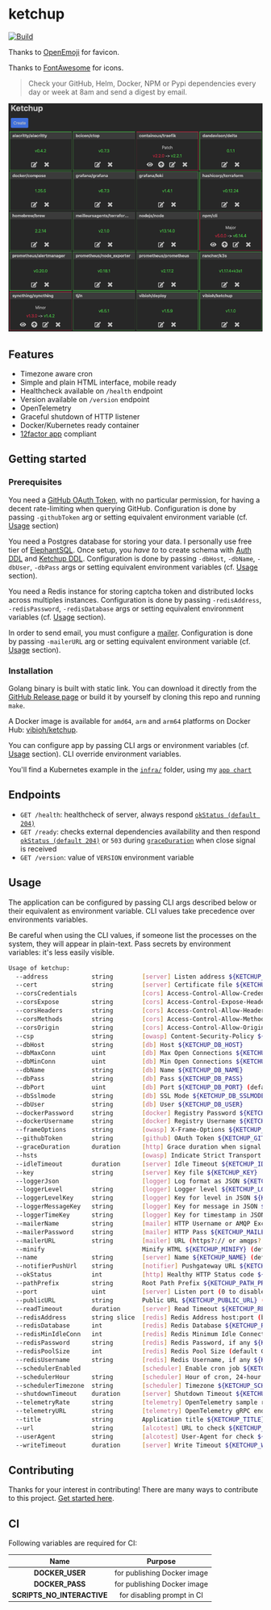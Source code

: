# ketchup

[![Build](https://github.com/ViBiOh/ketchup/workflows/Build/badge.svg)](https://github.com/ViBiOh/ketchup/actions)

Thanks to [OpenEmoji](https://openmoji.org) for favicon.

Thanks to [FontAwesome](https://fontawesome.com) for icons.

> Check your GitHub, Helm, Docker, NPM or Pypi dependencies every day or week at 8am and send a digest by email.

![](ketchup.png)

## Features

- Timezone aware cron
- Simple and plain HTML interface, mobile ready
- Healthcheck available on `/health` endpoint
- Version available on `/version` endpoint
- OpenTelemetry
- Graceful shutdown of HTTP listener
- Docker/Kubernetes ready container
- [12factor app](https://12factor.net) compliant

## Getting started

### Prerequisites

You need a [GitHub OAuth Token](https://github.com/settings/tokens), with no particular permission, for having a decent rate-limiting when querying GitHub. Configuration is done by passing `-githubToken` arg or setting equivalent environment variable (cf. [Usage](#usage) section)

You need a Postgres database for storing your data. I personally use free tier of [ElephantSQL](https://www.elephantsql.com). Once setup, you _have to_ to create schema with [Auth DDL](https://github.com/ViBiOh/auth/blob/main/ddl.sql) and [Ketchup DDL](sql/ddl.sql). Configuration is done by passing `-dbHost`, `-dbName`, `-dbUser`, `-dbPass` args or setting equivalent environment variables (cf. [Usage](#usage) section).

You need a Redis instance for storing captcha token and distributed locks across multiples instances. Configuration is done by passing `-redisAddress`, `-redisPassword`, `-redisDatabase` args or setting equivalent environment variables (cf. [Usage](#usage) section).

In order to send email, you must configure a [mailer](https://github.com/ViBiOh/mailer#getting-started). Configuration is done by passing `-mailerURL` arg or setting equivalent environment variable (cf. [Usage](#usage) section).

### Installation

Golang binary is built with static link. You can download it directly from the [GitHub Release page](https://github.com/ViBiOh/ketchup/releases) or build it by yourself by cloning this repo and running `make`.

A Docker image is available for `amd64`, `arm` and `arm64` platforms on Docker Hub: [vibioh/ketchup](https://hub.docker.com/r/vibioh/ketchup/tags).

You can configure app by passing CLI args or environment variables (cf. [Usage](#usage) section). CLI override environment variables.

You'll find a Kubernetes example in the [`infra/`](infra) folder, using my [`app chart`](https://github.com/ViBiOh/charts/tree/main/app)

## Endpoints

- `GET /health`: healthcheck of server, always respond [`okStatus (default 204)`](#usage)
- `GET /ready`: checks external dependencies availability and then respond [`okStatus (default 204)`](#usage) or `503` during [`graceDuration`](#usage) when close signal is received
- `GET /version`: value of `VERSION` environment variable

## Usage

The application can be configured by passing CLI args described below or their equivalent as environment variable. CLI values take precedence over environments variables.

Be careful when using the CLI values, if someone list the processes on the system, they will appear in plain-text. Pass secrets by environment variables: it's less easily visible.

```bash
Usage of ketchup:
  --address            string        [server] Listen address ${KETCHUP_ADDRESS}
  --cert               string        [server] Certificate file ${KETCHUP_CERT}
  --corsCredentials                  [cors] Access-Control-Allow-Credentials ${KETCHUP_CORS_CREDENTIALS} (default false)
  --corsExpose         string        [cors] Access-Control-Expose-Headers ${KETCHUP_CORS_EXPOSE}
  --corsHeaders        string        [cors] Access-Control-Allow-Headers ${KETCHUP_CORS_HEADERS} (default "Content-Type")
  --corsMethods        string        [cors] Access-Control-Allow-Methods ${KETCHUP_CORS_METHODS} (default "GET")
  --corsOrigin         string        [cors] Access-Control-Allow-Origin ${KETCHUP_CORS_ORIGIN} (default "*")
  --csp                string        [owasp] Content-Security-Policy ${KETCHUP_CSP} (default "default-src 'self'; base-uri 'self'; script-src 'self' 'httputils-nonce'; style-src 'self' 'httputils-nonce'")
  --dbHost             string        [db] Host ${KETCHUP_DB_HOST}
  --dbMaxConn          uint          [db] Max Open Connections ${KETCHUP_DB_MAX_CONN} (default 5)
  --dbMinConn          uint          [db] Min Open Connections ${KETCHUP_DB_MIN_CONN} (default 2)
  --dbName             string        [db] Name ${KETCHUP_DB_NAME}
  --dbPass             string        [db] Pass ${KETCHUP_DB_PASS}
  --dbPort             uint          [db] Port ${KETCHUP_DB_PORT} (default 5432)
  --dbSslmode          string        [db] SSL Mode ${KETCHUP_DB_SSLMODE} (default "disable")
  --dbUser             string        [db] User ${KETCHUP_DB_USER}
  --dockerPassword     string        [docker] Registry Password ${KETCHUP_DOCKER_PASSWORD}
  --dockerUsername     string        [docker] Registry Username ${KETCHUP_DOCKER_USERNAME}
  --frameOptions       string        [owasp] X-Frame-Options ${KETCHUP_FRAME_OPTIONS} (default "deny")
  --githubToken        string        [github] OAuth Token ${KETCHUP_GITHUB_TOKEN}
  --graceDuration      duration      [http] Grace duration when signal received ${KETCHUP_GRACE_DURATION} (default 30s)
  --hsts                             [owasp] Indicate Strict Transport Security ${KETCHUP_HSTS} (default true)
  --idleTimeout        duration      [server] Idle Timeout ${KETCHUP_IDLE_TIMEOUT} (default 2m0s)
  --key                string        [server] Key file ${KETCHUP_KEY}
  --loggerJson                       [logger] Log format as JSON ${KETCHUP_LOGGER_JSON} (default false)
  --loggerLevel        string        [logger] Logger level ${KETCHUP_LOGGER_LEVEL} (default "INFO")
  --loggerLevelKey     string        [logger] Key for level in JSON ${KETCHUP_LOGGER_LEVEL_KEY} (default "level")
  --loggerMessageKey   string        [logger] Key for message in JSON ${KETCHUP_LOGGER_MESSAGE_KEY} (default "msg")
  --loggerTimeKey      string        [logger] Key for timestamp in JSON ${KETCHUP_LOGGER_TIME_KEY} (default "time")
  --mailerName         string        [mailer] HTTP Username or AMQP Exchange name ${KETCHUP_MAILER_NAME} (default "mailer")
  --mailerPassword     string        [mailer] HTTP Pass ${KETCHUP_MAILER_PASSWORD}
  --mailerURL          string        [mailer] URL (https?:// or amqps?://) ${KETCHUP_MAILER_URL}
  --minify                           Minify HTML ${KETCHUP_MINIFY} (default true)
  --name               string        [server] Name ${KETCHUP_NAME} (default "http")
  --notifierPushUrl    string        [notifier] Pushgateway URL ${KETCHUP_NOTIFIER_PUSH_URL}
  --okStatus           int           [http] Healthy HTTP Status code ${KETCHUP_OK_STATUS} (default 204)
  --pathPrefix         string        Root Path Prefix ${KETCHUP_PATH_PREFIX}
  --port               uint          [server] Listen port (0 to disable) ${KETCHUP_PORT} (default 1080)
  --publicURL          string        Public URL ${KETCHUP_PUBLIC_URL} (default "https://ketchup.vibioh.fr")
  --readTimeout        duration      [server] Read Timeout ${KETCHUP_READ_TIMEOUT} (default 5s)
  --redisAddress       string slice  [redis] Redis Address host:port (blank to disable) ${KETCHUP_REDIS_ADDRESS}, as a string slice, environment variable separated by "," (default [127.0.0.1:6379])
  --redisDatabase      int           [redis] Redis Database ${KETCHUP_REDIS_DATABASE} (default 0)
  --redisMinIdleConn   int           [redis] Redis Minimum Idle Connections ${KETCHUP_REDIS_MIN_IDLE_CONN} (default 0)
  --redisPassword      string        [redis] Redis Password, if any ${KETCHUP_REDIS_PASSWORD}
  --redisPoolSize      int           [redis] Redis Pool Size (default GOMAXPROCS*10) ${KETCHUP_REDIS_POOL_SIZE} (default 0)
  --redisUsername      string        [redis] Redis Username, if any ${KETCHUP_REDIS_USERNAME}
  --schedulerEnabled                 [scheduler] Enable cron job ${KETCHUP_SCHEDULER_ENABLED} (default true)
  --schedulerHour      string        [scheduler] Hour of cron, 24-hour format ${KETCHUP_SCHEDULER_HOUR} (default "08:00")
  --schedulerTimezone  string        [scheduler] Timezone ${KETCHUP_SCHEDULER_TIMEZONE} (default "Europe/Paris")
  --shutdownTimeout    duration      [server] Shutdown Timeout ${KETCHUP_SHUTDOWN_TIMEOUT} (default 10s)
  --telemetryRate      string        [telemetry] OpenTelemetry sample rate, 'always', 'never' or a float value ${KETCHUP_TELEMETRY_RATE} (default "always")
  --telemetryURL       string        [telemetry] OpenTelemetry gRPC endpoint (e.g. otel-exporter:4317) ${KETCHUP_TELEMETRY_URL}
  --title              string        Application title ${KETCHUP_TITLE} (default "Ketchup")
  --url                string        [alcotest] URL to check ${KETCHUP_URL}
  --userAgent          string        [alcotest] User-Agent for check ${KETCHUP_USER_AGENT} (default "Alcotest")
  --writeTimeout       duration      [server] Write Timeout ${KETCHUP_WRITE_TIMEOUT} (default 10s)
```

## Contributing

Thanks for your interest in contributing! There are many ways to contribute to this project. [Get started here](CONTRIBUTING.md).

## CI

Following variables are required for CI:

|            Name            |           Purpose           |
| :------------------------: | :-------------------------: |
|      **DOCKER_USER**       | for publishing Docker image |
|      **DOCKER_PASS**       | for publishing Docker image |
| **SCRIPTS_NO_INTERACTIVE** | for disabling prompt in CI  |
